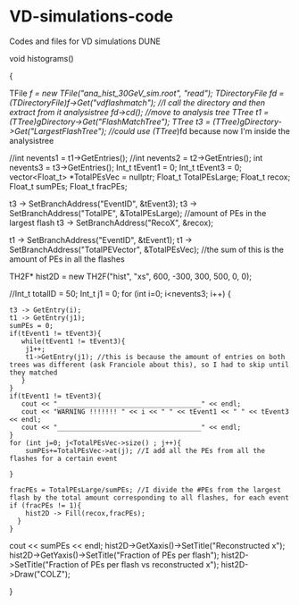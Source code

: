 # VD-simulations-code
Codes and files for VD simulations DUNE

void histograms()

{

TFile *f = new TFile("ana_hist_30GeV_sim.root", "read");
TDirectoryFile *fd = (TDirectoryFile*)f->Get("vdflashmatch"); //I call the directory and then extract from it analysistree
fd->cd(); //move to analysis tree
TTree *t1 = (TTree*)gDirectory->Get("FlashMatchTree");
TTree *t3 = (TTree*)gDirectory->Get("LargestFlashTree"); //could use (TTree*)fd because now I'm inside the analysistree

//int nevents1 = t1->GetEntries();
//int nevents2 = t2->GetEntries();
int nevents3 = t3->GetEntries();
Int_t tEvent1 = 0;
Int_t tEvent3 = 0;
vector<Float_t> *TotalPEsVec = nullptr;
Float_t TotalPEsLarge;
Float_t recox;
Float_t sumPEs;
Float_t fracPEs;

t3 -> SetBranchAddress("EventID", &tEvent3);
t3 -> SetBranchAddress("TotalPE", &TotalPEsLarge); //amount of PEs in the largest flash
t3 -> SetBranchAddress("RecoX", &recox);

t1 -> SetBranchAddress("EventID", &tEvent1);
t1 -> SetBranchAddress("TotalPEVector", &TotalPEsVec); //the sum of this is the amount of PEs in all the flashes

TH2F* hist2D = new TH2F("hist", "xs", 600, -300, 300, 500, 0, 0);

//Int_t totalID = 50;
Int_t j1 = 0;
for (int i=0; i<nevents3; i++)
	{
	
	t3 -> GetEntry(i);
	t1 -> GetEntry(j1);
	sumPEs = 0;
	if(tEvent1 != tEvent3){
	   while(tEvent1 != tEvent3){
	   	j1++;
	   	t1->GetEntry(j1); //this is because the amount of entries on both trees was different (ask Franciole about this), so I had to skip until they matched
	   }
	}
	if(tEvent1 != tEvent3){
	   cout << "____________________________________" << endl;
	   cout << "WARNING !!!!!!! " << i << " " << tEvent1 << " " << tEvent3 << endl;
	   cout << "____________________________________" << endl;
	}
	for (int j=0; j<TotalPEsVec->size() ; j++){
		sumPEs+=TotalPEsVec->at(j); //I add all the PEs from all the flashes for a certain event

	}
	
	fracPEs = TotalPEsLarge/sumPEs; //I divide the #PEs from the largest flash by the total amount corresponding to all flashes, for each event
	if (fracPEs != 1){
		hist2D -> Fill(recox,fracPEs);
	  }
	}
cout << sumPEs << endl;
hist2D->GetXaxis()->SetTitle("Reconstructed x");
hist2D->GetYaxis()->SetTitle("Fraction of PEs per flash");
hist2D->SetTitle("Fraction of PEs per flash vs reconstructed x");
hist2D->Draw("COLZ");
	
	





}
